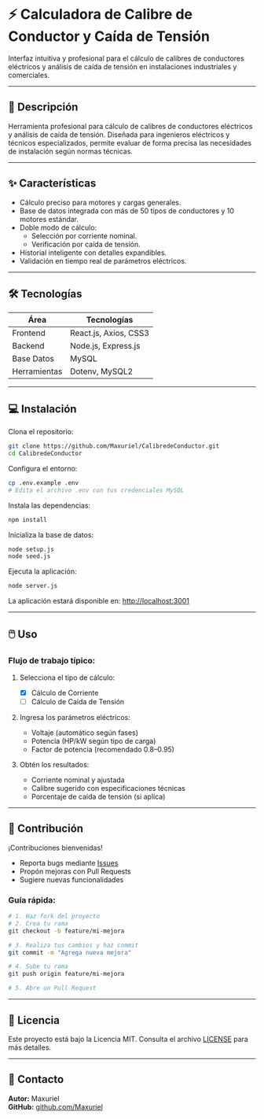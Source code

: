 # ⚡ Calculadora de Calibre de Conductor y Caída de Tensión

Interfaz intuitiva y profesional para el cálculo de calibres de conductores eléctricos y análisis de caída de tensión en instalaciones industriales y comerciales.

---

## 📝 Descripción

Herramienta profesional para cálculo de calibres de conductores eléctricos y análisis de caída de tensión. Diseñada para ingenieros eléctricos y técnicos especializados, permite evaluar de forma precisa las necesidades de instalación según normas técnicas.

---

## ✨ Características

- Cálculo preciso para motores y cargas generales.
- Base de datos integrada con más de 50 tipos de conductores y 10 motores estándar.
- Doble modo de cálculo:
  - Selección por corriente nominal.
  - Verificación por caída de tensión.
- Historial inteligente con detalles expandibles.
- Validación en tiempo real de parámetros eléctricos.

---

## 🛠️ Tecnologías

| Área       | Tecnologías                        |
|------------|------------------------------------|
| Frontend   | React.js, Axios, CSS3              |
| Backend    | Node.js, Express.js                |
| Base Datos | MySQL                              |
| Herramientas | Dotenv, MySQL2                    |

---

## 💻 Instalación

Clona el repositorio:

```bash
git clone https://github.com/Maxuriel/CalibredeConductor.git
cd CalibredeConductor
```

Configura el entorno:

```bash
cp .env.example .env
# Edita el archivo .env con tus credenciales MySQL
```

Instala las dependencias:

```bash
npm install
```

Inicializa la base de datos:

```bash
node setup.js
node seed.js
```

Ejecuta la aplicación:

```bash
node server.js
```

La aplicación estará disponible en: [http://localhost:3001](http://localhost:3001)

---

## 🖱️ Uso

### Flujo de trabajo típico:

1. Selecciona el tipo de cálculo:
   - [x] Cálculo de Corriente
   - [ ] Cálculo de Caída de Tensión

2. Ingresa los parámetros eléctricos:
   - Voltaje (automático según fases)
   - Potencia (HP/kW según tipo de carga)
   - Factor de potencia (recomendado 0.8–0.95)

3. Obtén los resultados:
   - Corriente nominal y ajustada
   - Calibre sugerido con especificaciones técnicas
   - Porcentaje de caída de tensión (si aplica)

---


## 🤝 Contribución

¡Contribuciones bienvenidas!

- Reporta bugs mediante [Issues](https://github.com/Maxuriel/CalibredeConductor/issues)
- Propón mejoras con Pull Requests
- Sugiere nuevas funcionalidades

### Guía rápida:

```bash
# 1. Haz fork del proyecto
# 2. Crea tu rama
git checkout -b feature/mi-mejora

# 3. Realiza tus cambios y haz commit
git commit -m "Agrega nueva mejora"

# 4. Sube tu rama
git push origin feature/mi-mejora

# 5. Abre un Pull Request
```

---

## 📜 Licencia

Este proyecto está bajo la Licencia MIT. Consulta el archivo [LICENSE](./LICENSE) para más detalles.

---

## 📧 Contacto

**Autor:** Maxuriel  
**GitHub:** [github.com/Maxuriel](https://github.com/Maxuriel)  
```

